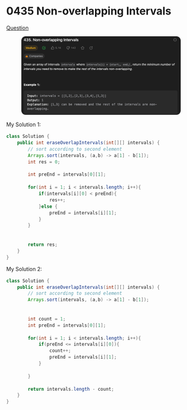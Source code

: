 # 0435 Non-overlapping Intervals

[Question](https://leetcode.com/problems/non-overlapping-intervals/description/?envType=study-plan\&id=data-structure-ii)

<figure><img src="../.gitbook/assets/image (5) (4).png" alt=""><figcaption></figcaption></figure>



My Solution 1:

```java
class Solution {
    public int eraseOverlapIntervals(int[][] intervals) {
        // sort according to second element
        Arrays.sort(intervals, (a,b) -> a[1] - b[1]);
        int res = 0;

        int preEnd = intervals[0][1];

        for(int i = 1; i < intervals.length; i++){
            if(intervals[i][0] < preEnd){
                res++;
            }else {
                preEnd = intervals[i][1];
            }
        }


        return res;
    }
}
```





My Solution 2:

```java
class Solution {
    public int eraseOverlapIntervals(int[][] intervals) {
        // sort according to second element
        Arrays.sort(intervals, (a,b) -> a[1] - b[1]);
        

        int count = 1;
        int preEnd = intervals[0][1];

        for(int i = 1; i < intervals.length; i++){
            if(preEnd <= intervals[i][0]){
                count++;
                preEnd = intervals[i][1];
            }
            
        }

        return intervals.length - count;
    }
}
```
